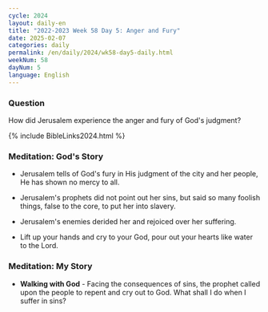```yaml
---
cycle: 2024
layout: daily-en
title: "2022-2023 Week 58 Day 5: Anger and Fury"
date: 2025-02-07
categories: daily
permalink: /en/daily/2024/wk58-day5-daily.html
weekNum: 58
dayNum: 5
language: English
---
```


### Question     
How did Jerusalem experience the anger and fury of God's judgment?

{% include BibleLinks2024.html %}

### Meditation: God's Story   
+ Jerusalem tells of God's fury in His judgment of the city and her people, He has shown no mercy to all. 

+ Jerusalem's prophets did not point out her sins, but said so many foolish things, false to the core, to put her into slavery. 

+ Jerusalem's enemies derided her and rejoiced over her suffering. 

+ Lift up your hands and cry to your God, pour out your hearts like water to the Lord. 

### Meditation: My Story   
+ **Walking with God** - Facing the consequences of sins, the prophet called upon the people to repent and cry out to God. What shall I do when I suffer in sins? 
